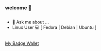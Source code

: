 ### welcome 👋
## 

- 💬 Ask me about ...
- Linux User 💻  [ Fedora | Debian | Ubuntu ] 

##
[My Badge Wallet](https://www.credly.com/users/w.luis.araujo)
